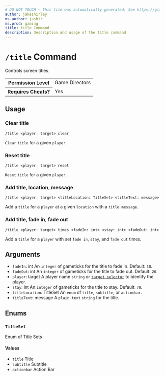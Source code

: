 ```yaml
---
# DO NOT TOUCH — This file was automatically generated. See https://github.com/mojang/minecraftapidocsgenerator to modify descriptions, examples, etc.
author: jakeshirley
ms.author: jashir
ms.prod: gaming
title: title Command
description: Description and usage of the title command
---
```

# `/title` Command
Controls screen titles.

<table>
  <tr>
    <th>Permission Level</th>
    <td>Game Directors</td>
  </tr>
  <tr>
    <th>Requires Cheats?</th>
    <td>Yes</td>
  </tr>
</table>

## Usage
### Clear title
`/title <player: target> clear`

`Clear` `title` for a given `player`.

### Reset title
`/title <player: target> reset`

`Reset` `title` for a given `player`.

### Add title, location, message
`/title <player: target> <titleLocation: TitleSet> <titleText: message>`

Add a `title` for a `player` at a given `location` with a `title message`.

### Add title, fade in, fade out
`/title <player: target> times <fadeIn: int> <stay: int> <fadeOut: int>`

Add a `title` for a `player` with set `fade in`, `stay`, and `fade out` times.

## Arguments
- `fadeIn`: int
An `integer` of gameticks for the title to fade in.
Default: `10`.
- `fadeOut`: int
An `integer` of gameticks for the title to fade out.
Default: `20`.
- `player`: target
A player name `string` or [`target selector`](https://learn.microsoft.com/minecraft/creator/documents/commandsintroduction#target-selectors) to identify the player.
- `stay`: int
An `integer` of gameticks for the title to stay.
Default: `70`.
- `titleLocation`: TitleSet
An `enum` of `title`, `subtitle`, or `actionbar`.
- `titleText`: message
A `plain text` `string`  for the title.

## Enums
### `TitleSet`
Enum of Title Sets

#### Values
- `title`
Title
- `subtitle`
Subtitle
- `actionbar`
Action Bar
